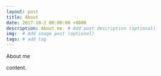 ```yaml
---
layout: post
title: About
date: 2017-10-2 00:00:00 +0800
description: About me. # Add post description (optional)
img:  # Add image post (optional)
tags: # add tag
---
```


About me

content.
